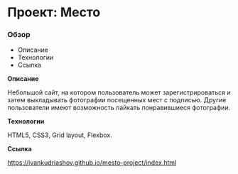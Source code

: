 # Проект: Место

### Обзор

* Описание
* Технологии
* Ссылка

**Описание**

Небольшой сайт, на котором пользователь может зарегистрироваться и затем выкладывать фотографии посещенных мест с подписью. Другие пользователи имеют возможность лайкать понравившиеся фотографии.

**Технологии**

HTML5, CSS3, Grid layout, Flexbox.

**Ссылка**

https://ivankudriashov.github.io/mesto-project/index.html

